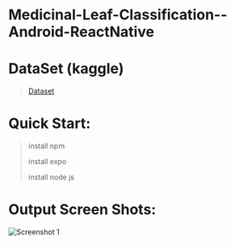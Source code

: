 # Medicinal-Leaf-Classification--Android-ReactNative

# DataSet (kaggle)
>
>[Dataset](https://www.kaggle.com/datasets/aryashah2k/indian-medicinal-leaves-dataset)



# Quick Start:
> install npm
> 
> install expo
> 
> install node js

# Output Screen Shots:

![Screenshot 1](https://github.com/HARISH-B-2001/Medicinal-Leaf-Classification--Android-/edit/main/image.jpg?raw=true)
